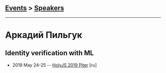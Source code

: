 ## [Events](../README.md) > [Speakers](../speakers.md)
---

# Аркадий Пильгук

## Identity verification with ML
- 2019 May 24-25 -- [HolyJS 2019 Piter](https://youtu.be/wawekVzgqmc) [ru]   
